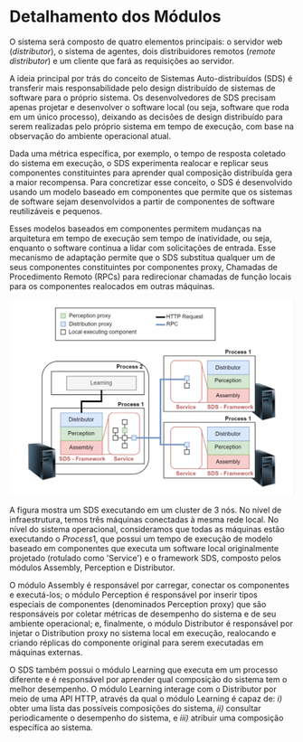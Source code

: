 # Detalhamento dos Módulos

O sistema será composto de quatro elementos principais: o servidor web (*distributor*), o sistema de agentes, dois distribuidores remotos (*remote distributor*) e um cliente que fará as requisições ao servidor. 

A ideia principal por trás do conceito de Sistemas Auto-distribuídos (SDS) é transferir mais responsabilidade pelo design distribuído de sistemas de software para o próprio sistema. Os desenvolvedores de SDS precisam apenas projetar e desenvolver o software local (ou seja, software que roda em um único processo), deixando as decisões de design distribuído para serem realizadas pelo próprio sistema em tempo de execução, com base na observação do ambiente operacional atual.

Dada uma métrica específica, por exemplo, o tempo de resposta coletado do sistema em execução, o SDS experimenta realocar e replicar seus componentes constituintes para aprender qual composição distribuída gera a maior recompensa. Para concretizar esse conceito, o SDS é desenvolvido usando um modelo baseado em componentes que permite que os sistemas de software sejam desenvolvidos a partir de componentes de software reutilizáveis e pequenos.

Esses modelos baseados em componentes permitem mudanças na arquitetura em tempo de execução sem tempo de inatividade, ou seja, enquanto o software continua a lidar com solicitações de entrada. Esse mecanismo de adaptação permite que o SDS substitua qualquer um de seus componentes constituintes por componentes proxy, Chamadas de Procedimento Remoto (RPCs) para redirecionar chamadas de função locais para os componentes realocados em outras máquinas.

![alt text](image.png)

A figura mostra um SDS executando em um cluster de 3 nós. No nível de infraestrutura, temos três máquinas conectadas à mesma rede local. No nível do sistema operacional, consideramos que todas as máquinas estão executando o $Process 1$, que possui um tempo de execução de modelo baseado em componentes que executa um software local originalmente projetado (rotulado como 'Service') e o framework SDS, composto pelos módulos Assembly, Perception e Distributor.

O módulo Assembly é responsável por carregar, conectar os componentes e executá-los; o módulo Perception é responsável por inserir tipos especiais de componentes (denominados Perception proxy) que são responsáveis por coletar métricas de desempenho do sistema e de seu ambiente operacional; e, finalmente, o módulo Distributor é responsável por injetar o Distribution proxy no sistema local em execução, realocando e criando réplicas do componente original para serem executadas em máquinas externas.

O SDS também possui o módulo Learning que executa em um processo diferente e é responsável por aprender qual composição do sistema tem o melhor desempenho. O módulo Learning interage com o Distributor por meio de uma API HTTP, através da qual o módulo Learning é capaz de: *i)* obter uma lista das possíveis composições do sistema, *ii)* consultar periodicamente o desempenho do sistema, e *iii)* atribuir uma composição específica ao sistema.